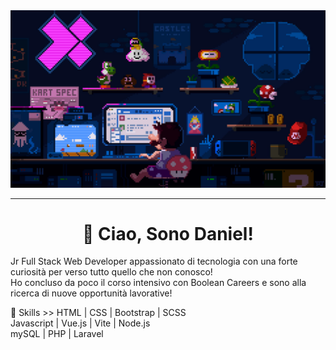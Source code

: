 
<div > 
    <img src="img/banner.jpg"> 
</div>

<hr>

<h1 align="center"> 
    👋 Ciao, Sono Daniel! 
</h1> 


 Jr Full Stack Web Developer appassionato di tecnologia con una forte curiosità per verso tutto quello che non conosco! <br>
 Ho concluso da poco il corso intensivo con Boolean Careers e sono alla ricerca di nuove opportunità lavorative! 


 🔭 Skills >> HTML | CSS | Bootstrap | SCSS <br> 
 Javascript | Vue.js | Vite | Node.js <br> 
 mySQL | PHP | Laravel
